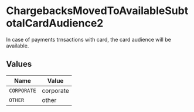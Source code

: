# ChargebacksMovedToAvailableSubtotalCardAudience2

In case of payments trnsactions with card, the card audience will be available.


## Values

| Name        | Value       |
| ----------- | ----------- |
| `CORPORATE` | corporate   |
| `OTHER`     | other       |